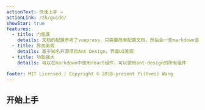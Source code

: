 ```yaml
---
actionText: 快速上手 →
actionLink: /zh/guide/
showStar: true
features:
  - title: 门槛底
    details: 文档的配置参考了vuepress，只需要简单配置文档，然后会一些markdown语法就能上手
  - title: 界面美观
    details: 基于知名开源项目Ant Design，界面UI美观
  - title: 功能强大
    details: 可以在markdown中使用react组件，可以使用ant-design的所有组件

footer: MIT Licensed | Copyright © 2018-present Yi(Yves) Wang
---
```


## 开始上手
